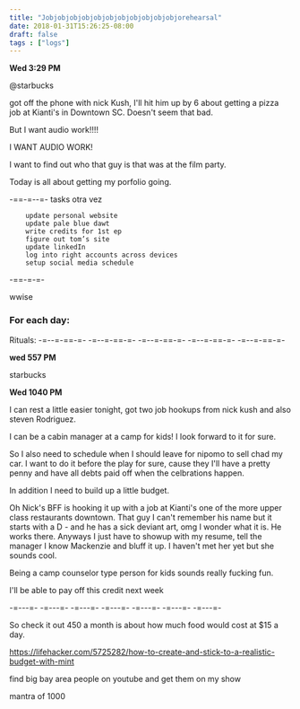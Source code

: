 ```yaml
---
title: "Jobjobjobjobjobjobjobjobjobjobjobjorehearsal"
date: 2018-01-31T15:26:25-08:00
draft: false
tags : ["logs"]
---
```


**Wed 3:29 PM**

@starbucks

got off the phone with nick Kush, I'll hit him up by 6 about getting a pizza job at Kianti's in Downtown SC. Doesn't seem that bad.

But I want audio work!!!!

I WANT AUDIO WORK!


I want to find out who that guy is that was at the film party.

Today is all about getting my porfolio going.

-==-=--=-
tasks otra vez

```
    update personal website
    update pale blue dawt
    write credits for 1st ep
    figure out tom’s site
    update linkedIn
    log into right accounts across devices
    setup social media schedule
```


-==-=-=-



wwise


### For each day:

Rituals:
-=--=-==-=- -=--=-==-=- -=--=-==-=- -=--=-==-=- -=--=-==-=-

**wed 557 PM**

starbucks


**Wed 1040 PM**

I can rest a little easier tonight, got two job hookups from nick kush and also steven Rodriguez.

I can be a cabin manager at a camp for kids! I look forward to it for sure.

So I also need to schedule when I should leave for nipomo to sell chad my car. I want to do it before the play for sure, cause they I'll have a pretty penny and have all debts paid off when the celbrations happen.

In addition I need to build up a little budget.

Oh Nick's BFF is hooking it up with a job at Kianti's one of the more upper class restaurants downtown. That guy I can't remember his name but it starts with a D - and he has a sick deviant art, omg I wonder what it is. He works there. Anyways I just have to showup with my resume, tell the manager I know Mackenzie and bluff it up. I haven't met her yet but she sounds cool.

Being a camp counselor type person for kids sounds really fucking fun.

I'll be able to pay off this credit next week


-=---=- -=---=- -=---=- -=---=- -=---=- -=---=- -=---=-

So check it out
450 a month is about how much food would cost at $15 a day.

https://lifehacker.com/5725282/how-to-create-and-stick-to-a-realistic-budget-with-mint

find big bay area people on youtube and get them on my show

mantra of 1000
